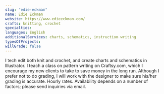 ```yaml
---
slug: "edie-eckman"
name: Edie Eckman
website: https://www.edieeckman.com/
crafts: knitting, crochet
specialties:
languages: English
additionalServices: charts, schematics, instruction writing
typesOfProjects:
willGrade: false
---
```


I tech edit both knit and crochet, and create charts and schematics in Illustrator. I teach a class on pattern writing on Craftsy.com, which I encourage my new clients to take to save money in the long run. Although I prefer not to do grading, I will work with the designer to make sure his/her grading is accurate. Hourly rates. Availability depends on a number of factors; please send inquiries via email.
